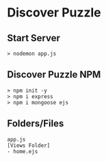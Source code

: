 # Discover Puzzle

## Start Server
```
> nodemon app.js
```

## Discover Puzzle NPM
```
> npm init -y
> npm i express
> npm i mongoose ejs
```

## Folders/Files
```
app.js
[Views Folder]
- home.ejs
```